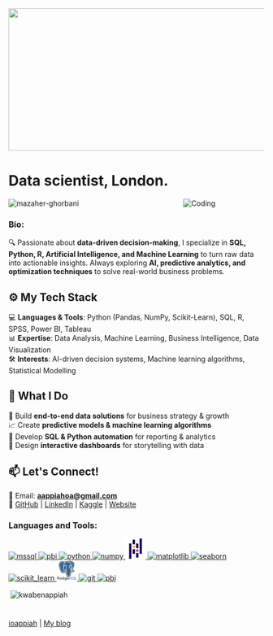 <img src="https://i.pinimg.com/originals/b0/75/16/b07516b83eff59c6bc08f04e9f916fa9.gif" width="850" height="280">
<h1 align="left">Data scientist, London.</h1>
<img align="right" alt="Coding" width="160" src=https://i.pinimg.com/originals/bb/74/bf/bb74bfb0ff1a7fe41c482d2d88e10baf.gif>

<p align="left"> <img src="https://komarev.com/ghpvc/?username=mazaher-ghorbani&label=Profile%20views&color=0e75b6&style=flat" alt="mazaher-ghorbani" /> </p>

<h3 align="left">Bio:</h3>
<p align="left">

🔍 Passionate about **data-driven decision-making**, I specialize in **SQL, Python, R, Artificial Intelligence, and Machine Learning** to turn raw data into actionable insights. Always exploring **AI, predictive analytics, and optimization techniques** to solve real-world business problems.  

## ⚙️ My Tech Stack  
💻 **Languages & Tools**: Python (Pandas, NumPy, Scikit-Learn), SQL, R, SPSS, Power BI, Tableau  
📊 **Expertise**: Data Analysis, Machine Learning, Business Intelligence, Data Visualization  
🛠 **Interests**: AI-driven decision systems, Machine learning algorithms, Statistical Modelling  

## 🎯 What I Do  
🚀 Build **end-to-end data solutions** for business strategy & growth  
📈 Create **predictive models & machine learning algorithms**  
🔎 Develop **SQL & Python automation** for reporting & analytics  
🎨 Design **interactive dashboards** for storytelling with data  

## 📫 Let's Connect!  
📩 Email: **aappiahoa@gmail.com**  
🔗 [GitHub](https://github.com/kwabenappiah) | [LinkedIn](https://www.linkedin.com/in/isaac-owusu-appiah/) | [Kaggle](https://www.kaggle.com/isaacappiah) | [Website](https://www.ioappiah.com)

<h3 align="left">Languages and Tools:</h3>
<p align="left"> <a href="https://www.microsoft.com/en-us/sql-server" target="_blank" rel="noreferrer"> <img src="https://www.svgrepo.com/show/303229/microsoft-sql-server-logo.svg" alt="mssql" width="40" height="40"/> </a> <a href="https://powerbi.microsoft.com/en-au/" target="_blank" rel="noreferrer"> <img src="https://upload.wikimedia.org/wikipedia/commons/thumb/c/cf/New_Power_BI_Logo.svg/600px-New_Power_BI_Logo.svg.png?20210102182532" alt="pbi" width="40" height="40"/> </a> <a href="https://www.python.org/" target="_blank" rel="noreferrer"> <img src="https://www.svgrepo.com/show/374016/python.svg" alt="python" width="40" height="40"/> </a> <a href="https://numpy.org/" target="_blank" rel="noreferrer"> <img src="https://www.svgrepo.com/show/373938/numpy.svg" alt="numpy" width="40" height="40"/> </a> <a href="https://pandas.pydata.org/" target="_blank" rel="noreferrer"> <img src="https://raw.githubusercontent.com/devicons/devicon/2ae2a900d2f041da66e950e4d48052658d850630/icons/pandas/pandas-original.svg" alt="pandas" width="40" height="40"/> </a> <a href="https://matplotlib.org/" target="_blank" rel="noreferrer"> <img src="https://upload.wikimedia.org/wikipedia/commons/thumb/8/84/Matplotlib_icon.svg/180px-Matplotlib_icon.svg.png" alt="matplotlib" width="40" height="40"/> </a> <a href="https://seaborn.pydata.org/" target="_blank" rel="noreferrer"> <img src="https://seaborn.pydata.org/_images/logo-mark-lightbg.svg" alt="seaborn" width="40" height="40"/> </a> <a href="https://scikit-learn.org/" target="_blank" rel="noreferrer"> <img src="https://upload.wikimedia.org/wikipedia/commons/0/05/Scikit_learn_logo_small.svg" alt="scikit_learn" width="40" height="40"/> </a> <a href="https://www.postgresql.org" target="_blank" rel="noreferrer"> <img src="https://raw.githubusercontent.com/devicons/devicon/master/icons/postgresql/postgresql-original-wordmark.svg" alt="postgresql" width="40" height="40"/> </a> <a href="https://git-scm.com/" target="_blank" rel="noreferrer"> <img src="https://www.vectorlogo.zone/logos/git-scm/git-scm-icon.svg" alt="git" width="40" height="40"/> </a> <a href="https://www.tableau.com/" target="_blank" rel="noreferrer"> <img src="https://www.svgrepo.com/show/354428/tableau-icon.svg" alt="pbi" width="40" height="40"/> </a> </p>


<p>&nbsp;<img align="center" src="https://github-readme-stats.vercel.app/api?username=kwabenappiah&show_icons=true&locale=en" alt="kwabenappiah" /></p>

#
[ioappiah](https://ioappiah.com) | [My blog](https://www.desksql.com)
